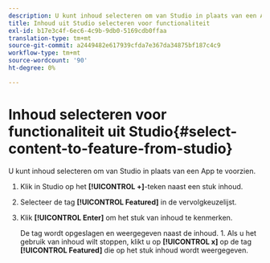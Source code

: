 ```yaml
---
description: U kunt inhoud selecteren om van Studio in plaats van een App te voorzien.
title: Inhoud uit Studio selecteren voor functionaliteit
exl-id: b17e3c4f-6ec6-4c9b-9db0-5169cdb0ffaa
translation-type: tm+mt
source-git-commit: a2449482e617939cfda7e367da34875bf187c4c9
workflow-type: tm+mt
source-wordcount: '90'
ht-degree: 0%

---
```


# Inhoud selecteren voor functionaliteit uit Studio{#select-content-to-feature-from-studio}

U kunt inhoud selecteren om van Studio in plaats van een App te voorzien.

1. Klik in Studio op het **[!UICONTROL +]**-teken naast een stuk inhoud.
1. Selecteer de tag **[!UICONTROL Featured]** in de vervolgkeuzelijst.
1. Klik **[!UICONTROL Enter]** om het stuk van inhoud te kenmerken.

   De tag wordt opgeslagen en weergegeven naast de inhoud. 1. Als u het gebruik van inhoud wilt stoppen, klikt u op **[!UICONTROL x]** op de tag **[!UICONTROL Featured]** die op het stuk inhoud wordt weergegeven.
